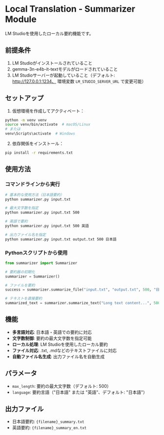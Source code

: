 # Local Translation - Summarizer Module

LM Studioを使用したローカル要約機能です。

## 前提条件

1. LM Studioがインストールされていること
2. gemma-3n-e4b-it-textモデルがロードされていること
3. LM Studioサーバーが起動していること（デフォルト: http://127.0.0.1:1234、
   環境変数 `LM_STUDIO_SERVER_URL` で変更可能）

## セットアップ

1. 仮想環境を作成してアクティベート：
```bash
python -m venv venv
source venv/bin/activate  # macOS/Linux
# または
venv\Scripts\activate  # Windows
```

2. 依存関係をインストール：
```bash
pip install -r requirements.txt
```

## 使用方法

### コマンドラインから実行

```bash
# 基本的な使用方法（日本語要約）
python summarizer.py input.txt

# 最大文字数を指定
python summarizer.py input.txt 500

# 英語で要約
python summarizer.py input.txt 500 英語

# 出力ファイル名を指定
python summarizer.py input.txt output.txt 500 日本語
```

### Pythonスクリプトから使用

```python
from summarizer import Summarizer

# 要約器の初期化
summarizer = Summarizer()

# ファイルを要約
success = summarizer.summarize_file("input.txt", "output.txt", 500, "日本語")

# テキストを直接要約
summarized_text = summarizer.summarize_text("Long text content...", 500, "英語")
```

## 機能

- **多言語対応**: 日本語・英語での要約に対応
- **文字数制御**: 要約の最大文字数を指定可能
- **ローカル処理**: LM Studioを使用したローカル要約
- **ファイル対応**: .txt, .mdなどのテキストファイルに対応
- **自動ファイル名生成**: 出力ファイル名を自動生成

## パラメータ

- `max_length`: 要約の最大文字数（デフォルト: 500）
- `language`: 要約言語（"日本語" または "英語"、デフォルト: "日本語"）

## 出力ファイル

- 日本語要約: `{filename}_summary.txt`
- 英語要約: `{filename}_summary_en.txt` 